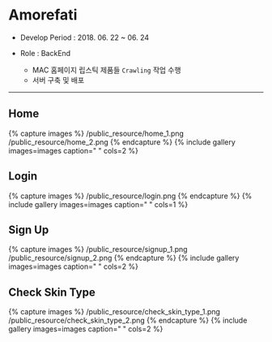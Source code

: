 # Amorefati 

* Develop Period : 2018. 06. 22 ~ 06. 24

* Role : BackEnd
    - MAC 홈페이지 립스틱 제품들 `Crawling` 작업 수행
    - 서버 구축 및 배포

---

## Home 

{% capture images %}
    /public_resource/home_1.png
    /public_resource/home_2.png
{% endcapture %}
{% include gallery images=images caption=" " cols=2 %}


## Login

{% capture images %}
    /public_resource/login.png
{% endcapture %}
{% include gallery images=images caption=" " cols=1 %}


## Sign Up 

{% capture images %}
    /public_resource/signup_1.png
    /public_resource/signup_2.png
{% endcapture %}
{% include gallery images=images caption=" " cols=2 %}





## Check Skin Type

{% capture images %}
    /public_resource/check_skin_type_1.png
    /public_resource/check_skin_type_2.png
{% endcapture %}
{% include gallery images=images caption=" " cols=2 %}
